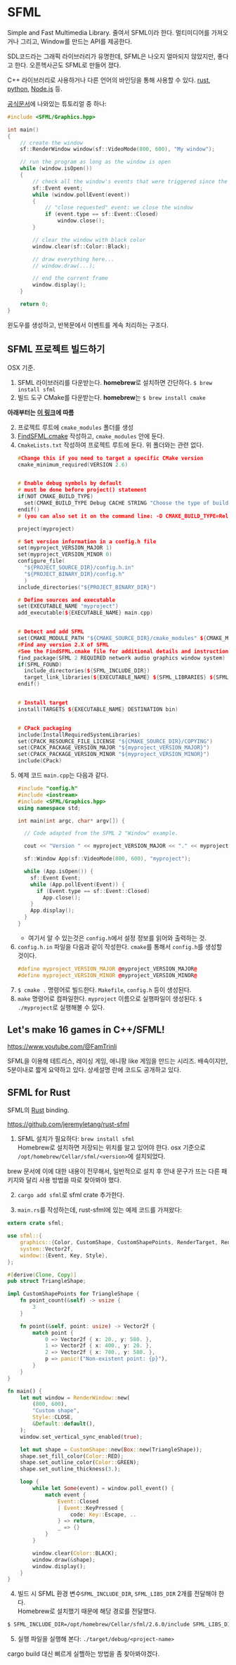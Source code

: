 # SFML

Simple and Fast Multimedia Library. 줄여서 SFML이라 한다.
멀티미디어를 가져오거나 그리고, Window를 만드는 API를 제공한다.

SDL코드라는 그래픽 라이브러리가 유명한데, SFML은 나오지 얼마되지 않았지만, 좋다고 한다. 오픈헥사곤도 SFML로 만들어 졌다.

C++ 라이브러리로 사용하거나 다른 언어의 바인딩을 통해 사용할 수 있다.
[rust](https://github.com/jeremyletang/rust-sfml), [python](https://github.com/intjelic/python-sfml), [Node.js](https://github.com/XadillaX/sfml.js) 등.

[공식문서](https://www.sfml-dev.org/tutorials/2.5/graphics-draw.php)에 나와있는 튜토리얼 중 하나:

```cpp
#include <SFML/Graphics.hpp>

int main()
{
    // create the window
    sf::RenderWindow window(sf::VideoMode(800, 600), "My window");

    // run the program as long as the window is open
    while (window.isOpen())
    {
        // check all the window's events that were triggered since the last iteration of the loop
        sf::Event event;
        while (window.pollEvent(event))
        {
            // "close requested" event: we close the window
            if (event.type == sf::Event::Closed)
                window.close();
        }

        // clear the window with black color
        window.clear(sf::Color::Black);

        // draw everything here...
        // window.draw(...);

        // end the current frame
        window.display();
    }

    return 0;
}
```

윈도우를 생성하고, 반복문에서 이벤트를 계속 처리하는 구조다.

## SFML 프로젝트 빌드하기

OSX 기준.

1. SFML 라이브러리를 다운받는다. **homebrew**로 설치하면 간단하다. `$ brew install sfml`
1. 빌드 도구 CMake를 다운받는다. **homebrew**는 `$ brew install cmake`

**아래부터는 [이 링크](https://github.com/SFML/SFML/wiki/Tutorial%3A-Build-your-SFML-project-with-CMake)에 따름**

2. 프로젝트 루트에 `cmake_modules` 폴더를 생성
2. [FindSFML.cmake](https://github.com/SFML/SFML-Game-Development-Book/blob/master/CMake/FindSFML.cmake) 작성하고, `cmake_modules` 안에 둔다.
2. `CmakeLists.txt` 작성하여 프로젝트 루트에 둔다. 위 폴더와는 관련 없다.
    ```cpp
    #Change this if you need to target a specific CMake version
    cmake_minimum_required(VERSION 2.6)


    # Enable debug symbols by default
    # must be done before project() statement
    if(NOT CMAKE_BUILD_TYPE)
      set(CMAKE_BUILD_TYPE Debug CACHE STRING "Choose the type of build (Debug or Release)" FORCE)
    endif()
    # (you can also set it on the command line: -D CMAKE_BUILD_TYPE=Release)

    project(myproject)

    # Set version information in a config.h file
    set(myproject_VERSION_MAJOR 1)
    set(myproject_VERSION_MINOR 0)
    configure_file(
      "${PROJECT_SOURCE_DIR}/config.h.in"
      "${PROJECT_BINARY_DIR}/config.h"
      )
    include_directories("${PROJECT_BINARY_DIR}")

    # Define sources and executable
    set(EXECUTABLE_NAME "myproject")
    add_executable(${EXECUTABLE_NAME} main.cpp)


    # Detect and add SFML
    set(CMAKE_MODULE_PATH "${CMAKE_SOURCE_DIR}/cmake_modules" ${CMAKE_MODULE_PATH})
    #Find any version 2.X of SFML
    #See the FindSFML.cmake file for additional details and instructions
    find_package(SFML 2 REQUIRED network audio graphics window system)
    if(SFML_FOUND)
      include_directories(${SFML_INCLUDE_DIR})
      target_link_libraries(${EXECUTABLE_NAME} ${SFML_LIBRARIES} ${SFML_DEPENDENCIES})
    endif()


    # Install target
    install(TARGETS ${EXECUTABLE_NAME} DESTINATION bin)


    # CPack packaging
    include(InstallRequiredSystemLibraries)
    set(CPACK_RESOURCE_FILE_LICENSE "${CMAKE_SOURCE_DIR}/COPYING")
    set(CPACK_PACKAGE_VERSION_MAJOR "${myproject_VERSION_MAJOR}")
    set(CPACK_PACKAGE_VERSION_MINOR "${myproject_VERSION_MINOR}")
    include(CPack)
    ```
2. 예제 코드 `main.cpp`는 다음과 같다.
    ```cpp
    #include "config.h"
    #include <iostream>
    #include <SFML/Graphics.hpp>
    using namespace std;

    int main(int argc, char* argv[]) {

      // Code adapted from the SFML 2 "Window" example.

      cout << "Version " << myproject_VERSION_MAJOR << "." << myproject_VERSION_MINOR << endl;

      sf::Window App(sf::VideoMode(800, 600), "myproject");

      while (App.isOpen()) {
        sf::Event Event;
        while (App.pollEvent(Event)) {
          if (Event.type == sf::Event::Closed)
            App.close();
        }
        App.display();
      }
    }
    ```
    - 여기서 알 수 있는것은 `config.h`에서 설정 정보를 읽어와 출력하는 것.
2. `config.h.in` 파일을 다음과 같이 작성한다. `cmake`를 통해서 `config.h`를 생성할 것이다.
    ```cpp
    #define myproject_VERSION_MAJOR @myproject_VERSION_MAJOR@
    #define myproject_VERSION_MINOR @myproject_VERSION_MINOR@
    ```
1. `$ cmake .` 명령어로 빌드한다. `Makefile`, `config.h` 등이 생성된다.
2. `make` 명령어로 컴파일한다. `myproject` 이름으로 실행파일이 생성된다. `$ ./myproject`로 실행해볼 수 있다.

## Let's make 16 games in C++/SFML!

https://www.youtube.com/@FamTrinli

SFML을 이용해 테트리스, 레이싱 게임, 애니팡 like 게임을 만드는 시리즈.
배속이지만, 5분이내로 짧게 요약하고 있다. 상세설명 란에 코드도 공개하고 있다.

## SFML for Rust

SFML의 [Rust](./rust.md) binding.

https://github.com/jeremyletang/rust-sfml

1. SFML 설치가 필요하다: `brew install sfml` \
Homebrew로 설치하면 저장되는 위치를 알고 있어야 한다. osx 기준으로 `/opt/homebrew/Cellar/sfml/<version>`에 설치되었다.

brew 문서에 이에 대한 내용이 전무해서, 일반적으로 설치 후 안내 문구가 뜨는 다른 패키지와 달리 사용 방법을 따로 찾아봐야 했다.

2. `cargo add sfml`로 sfml crate 추가한다.

3. `main.rs`를 작성하는데, rust-sfml에 있는 예제 코드를 가져왔다:

```rust
extern crate sfml;

use sfml::{
    graphics::{Color, CustomShape, CustomShapePoints, RenderTarget, RenderWindow, Shape},
    system::Vector2f,
    window::{Event, Key, Style},
};

#[derive(Clone, Copy)]
pub struct TriangleShape;

impl CustomShapePoints for TriangleShape {
    fn point_count(&self) -> usize {
        3
    }

    fn point(&self, point: usize) -> Vector2f {
        match point {
            0 => Vector2f { x: 20., y: 580. },
            1 => Vector2f { x: 400., y: 20. },
            2 => Vector2f { x: 780., y: 580. },
            p => panic!("Non-existent point: {p}"),
        }
    }
}

fn main() {
    let mut window = RenderWindow::new(
        (800, 600),
        "Custom shape",
        Style::CLOSE,
        &Default::default(),
    );
    window.set_vertical_sync_enabled(true);

    let mut shape = CustomShape::new(Box::new(TriangleShape));
    shape.set_fill_color(Color::RED);
    shape.set_outline_color(Color::GREEN);
    shape.set_outline_thickness(3.);

    loop {
        while let Some(event) = window.poll_event() {
            match event {
                Event::Closed
                | Event::KeyPressed {
                    code: Key::Escape, ..
                } => return,
                _ => {}
            }
        }

        window.clear(Color::BLACK);
        window.draw(&shape);
        window.display();
    }
}
```

4. 빌드 시 SFML 환경 변수`SFML_INCLUDE_DIR`, `SFML_LIBS_DIR` 2개를 전달해야 한다. \
Homebrew로 설치했기 때문에 해당 경로를 전달했다.

```bash
$ SFML_INCLUDE_DIR=/opt/homebrew/Cellar/sfml/2.6.0/include SFML_LIBS_DIR=/opt/homebrew/Cellar/sfml/2.6.0/lib/ cargo build
```

5. 실행 파일을 실행해 본다: `./target/debug/<project-name>`

cargo build 대신 삐르게 실핼하는 방법을 좀 찾아봐야겠다.
